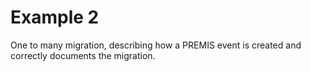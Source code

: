 # Example 2

One to many migration, describing how a PREMIS event is created and correctly
documents the migration.
